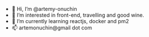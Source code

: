 - 👋 Hi, I’m @artemy-onuchin
- 👀 I’m interested in front-end, travelling and good wine.
- 🌱 I’m currently learning reactjs, docker and pm2
- 📫 artemonuchin@gmail dot com
